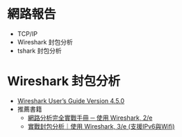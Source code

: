 # 網路報告
- TCP/IP
- Wireshark 封包分析
- tshark 封包分析

# Wireshark 封包分析
- [Wireshark User’s Guide Version 4.5.0](https://www.wireshark.org/docs/wsug_html_chunked/)
- 推薦書籍
  - [網路分析完全實戰手冊 ─ 使用 Wireshark, 2/e](https://www.tenlong.com.tw/products/9789864343973?list_name=srh)
  - [實戰封包分析｜使用 Wireshark, 3/e (支援IPv6與Wifi)](https://www.tenlong.com.tw/products/9789864766574?list_name=srh) 
